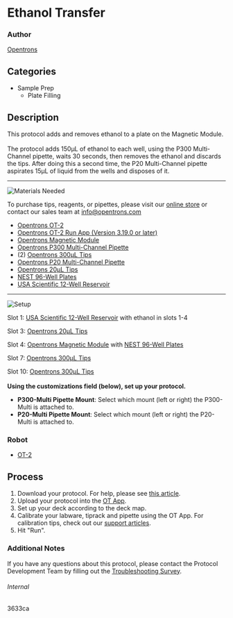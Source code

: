 # Ethanol Transfer

### Author
[Opentrons](https://opentrons.com/)

## Categories
* Sample Prep
	* Plate Filling


## Description
This protocol adds and removes ethanol to a plate on the Magnetic Module.</br>
</br>
The protocol adds 150µL of ethanol to each well, using the P300 Multi-Channel pipette, waits 30 seconds, then removes the ethanol and discards the tips. After doing this a second time, the P20 Multi-Channel pipette aspirates 15µL of liquid from the wells and disposes of it.


---
![Materials Needed](https://s3.amazonaws.com/opentrons-protocol-library-website/custom-README-images/001-General+Headings/materials.png)

To purchase tips, reagents, or pipettes, please visit our [online store](https://shop.opentrons.com/) or contact our sales team at [info@opentrons.com](mailto:info@opentrons.com)

* [Opentrons OT-2](https://shop.opentrons.com/collections/ot-2-robot/products/ot-2)
* [Opentrons OT-2 Run App (Version 3.19.0 or later)](https://opentrons.com/ot-app/)
* [Opentrons Magnetic Module](https://shop.opentrons.com/collections/hardware-modules/products/magdeck)
* [Opentrons P300 Multi-Channel Pipette](https://shop.opentrons.com/collections/ot-2-pipettes)
* (2) [Opentrons 300µL Tips](https://shop.opentrons.com/collections/opentrons-tips/products/opentrons-300ul-tips)
* [Opentrons P20 Multi-Channel Pipette](https://shop.opentrons.com/collections/ot-2-pipettes)
* [Opentrons 20µL Tips](https://shop.opentrons.com/collections/opentrons-tips/products/opentrons-10ul-tips)
* [NEST 96-Well Plates](https://shop.opentrons.com/collections/verified-labware/products/nest-0-1-ml-96-well-pcr-plate-full-skirt)
* [USA Scientific 12-Well Reservoir](https://labware.opentrons.com/usascientific_12_reservoir_22ml?category=reservoir)


---
![Setup](https://s3.amazonaws.com/opentrons-protocol-library-website/custom-README-images/001-General+Headings/Setup.png)

Slot 1: [USA Scientific 12-Well Reservoir](https://labware.opentrons.com/usascientific_12_reservoir_22ml?category=reservoir) with ethanol in slots 1-4

Slot 3: [Opentrons 20µL Tips](https://shop.opentrons.com/collections/opentrons-tips/products/opentrons-10ul-tips)

Slot 4: [Opentrons Magnetic Module](https://shop.opentrons.com/collections/hardware-modules/products/magdeck) with [NEST 96-Well Plates](https://shop.opentrons.com/collections/verified-labware/products/nest-0-1-ml-96-well-pcr-plate-full-skirt)

Slot 7: [Opentrons 300µL Tips](https://shop.opentrons.com/collections/opentrons-tips/products/opentrons-300ul-tips)

Slot 10: [Opentrons 300µL Tips](https://shop.opentrons.com/collections/opentrons-tips/products/opentrons-300ul-tips)
</br>
</br>
**Using the customizations field (below), set up your protocol.**
* **P300-Multi Pipette Mount**: Select which mount (left or right) the P300-Multi is attached to.
* **P20-Multi Pipette Mount**: Select which mount (left or right) the P20-Multi is attached to.



### Robot
* [OT-2](https://opentrons.com/ot-2)

## Process

1. Download your protocol. For help, please see [this article](https://support.opentrons.com/en/articles/3136506-using-labware-in-your-protocols).
2. Upload your protocol into the [OT App](https://opentrons.com/ot-app).
3. Set up your deck according to the deck map.
4. Calibrate your labware, tiprack and pipette using the OT App. For calibration tips, check out our [support articles](https://support.opentrons.com/en/collections/1559720-guide-for-getting-started-with-the-ot-2).
5. Hit "Run".

### Additional Notes
If you have any questions about this protocol, please contact the Protocol Development Team by filling out the [Troubleshooting Survey](https://protocol-troubleshooting.paperform.co/).

###### Internal
3633ca
